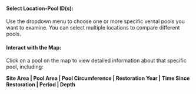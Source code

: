 #### **Select Location-Pool ID(s):**

Use the dropdown menu to choose one or more specific vernal pools you want to examine.
You can select multiple locations to compare different pools.


#### **Interact with the Map:**

Click on a pool on the map to view detailed information about that specific pool, including:

**Site Area | Pool Area | Pool Circumference | Restoration Year | Time Since Restoration | Period | Depth**